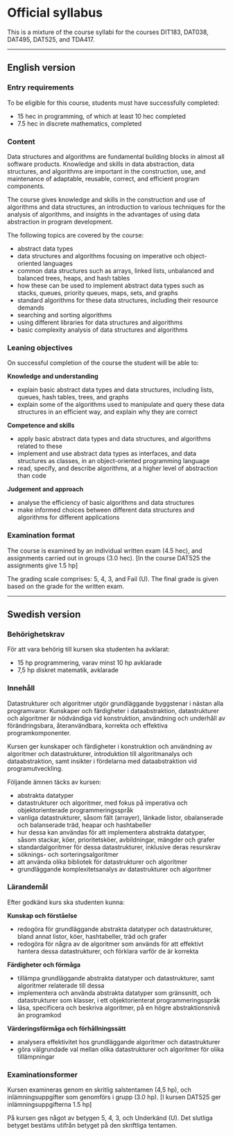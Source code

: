 # Official syllabus

This is a mixture of the course syllabi for the courses DIT183, DAT038, DAT495, DAT525, and TDA417. 

----

## English version

### Entry requirements

To be eligible for this course, students must have successfully completed:
- 15 hec in programming, of which at least 10 hec completed
- 7.5 hec in discrete mathematics, completed

### Content

Data structures and algorithms are fundamental building blocks in almost all software products. Knowledge and skills in data abstraction, data structures, and algorithms are important in the construction, use, and maintenance of adaptable, reusable, correct, and efficient program components.

The course gives knowledge and skills in the construction and use of algorithms and data structures, an introduction to various techniques for the analysis of algorithms, and insights in the advantages of using data abstraction in program development.

The following topics are covered by the course:
- abstract data types
- data structures and algorithms focusing on imperative och object-oriented languages
- common data structures such as arrays, linked lists, unbalanced and balanced trees, heaps, and hash tables
- how these can be used to implement abstract data types such as stacks, queues, priority queues, maps, sets, and graphs
- standard algorithms for these data structures, including their resource demands
- searching and sorting algorithms
- using different libraries for data structures and algorithms
- basic complexity analysis of data structures and algorithms

### Leaning objectives

On successful completion of the course the student will be able to:

**Knowledge and understanding**
- explain basic abstract data types and data structures, including lists, queues, hash tables, trees, and graphs
- explain some of the algorithms used to manipulate and query these data structures in an efficient way, and explain why they are correct

**Competence and skills**
- apply basic abstract data types and data structures, and algorithms related to these
- implement and use abstract data types as interfaces, and data structures as classes, in an object-oriented programming language
- read, specify, and describe algorithms, at a higher level of abstraction than code

**Judgement and approach**
- analyse the efficiency of basic algorithms and data structures
- make informed choices between different data structures and algorithms for different applications

### Examination format

The course is examined by an individual written exam (4.5 hec), and assignments carried out in groups (3.0 hec).
[In the course DAT525 the assignments give 1.5 hp]

The grading scale comprises: 5, 4, 3, and Fail (U). The final grade is given based on the grade for the written exam.

----

## Swedish version

### Behörighetskrav

För att vara behörig till kursen ska studenten ha avklarat:
- 15 hp programmering, varav minst 10 hp avklarade
- 7,5 hp diskret matematik, avklarade

### Innehåll

Datastrukturer och algoritmer utgör grundläggande byggstenar i nästan alla programvaror. Kunskaper och färdigheter i dataabstraktion, datastrukturer och algoritmer är nödvändiga vid konstruktion, användning och underhåll av förändringsbara, återanvändbara, korrekta och effektiva programkomponenter.

Kursen ger kunskaper och färdigheter i konstruktion och användning av algoritmer och datastrukturer, introduktion till algoritmanalys och dataabstraktion, samt insikter i fördelarna med dataabstraktion vid programutveckling.

Följande ämnen täcks av kursen:
- abstrakta datatyper
- datastrukturer och algoritmer, med fokus på imperativa och objektorienterade programmeringsspråk
- vanliga datastrukturer, såsom fält (arrayer), länkade listor, obalanserade och balanserade träd, heapar och hashtabeller
- hur dessa kan användas för att implementera abstrakta datatyper, såsom stackar, köer, prioritetsköer, avbildningar, mängder och grafer
- standardalgoritmer för dessa datastrukturer, inklusive deras resurskrav
- söknings- och sorteringsalgoritmer
- att använda olika bibliotek för datastrukturer och algoritmer
- grundläggande komplexitetsanalys av datastrukturer och algoritmer

### Lärandemål

Efter godkänd kurs ska studenten kunna:

**Kunskap och förståelse**
- redogöra för grundläggande abstrakta datatyper och datastrukturer, bland annat listor, köer, hashtabeller, träd och grafer
- redogöra för några av de algoritmer som används för att effektivt hantera dessa datastrukturer, och förklara varför de är korrekta

**Färdigheter och förmåga**
- tillämpa grundläggande abstrakta datatyper och datastrukturer, samt algoritmer relaterade till dessa
- implementera och använda abstrakta datatyper som gränssnitt, och datastrukturer som klasser, i ett objektorienterat programmeringsspråk
- läsa, specificera och beskriva algoritmer, på en högre abstraktionsnivå än programkod

**Värderingsförmåga och förhållningssätt**
- analysera effektivitet hos grundläggande algoritmer och datastrukturer
- göra välgrundade val mellan olika datastrukturer och algoritmer för olika tillämpningar

### Examinationsformer

Kursen examineras genom en skritlig salstentamen (4,5 hp), och inlämningsuppgifter som genomförs i grupp (3.0 hp).
[I kursen DAT525 ger inlämningsuppgifterna 1.5 hp]

På kursen ges något av betygen 5, 4, 3, och Underkänd (U). Det slutliga betyget bestäms utifrån betyget på den skriftliga tentamen.
